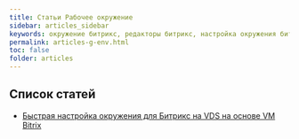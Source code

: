 ```yaml
---
title: Статьи Рабочее окружение
sidebar: articles_sidebar
keywords: окружение битрикс, редакторы битрикс, настройка окружения битрикс php
permalink: articles-g-env.html
toc: false
folder: articles
---
```


## Список статей

* [Быстрая настройка окружения для Битрикс на VDS на основе VM Bitrix](/articles-g-env-bitrix-vm-fast-setup-vds.html)
